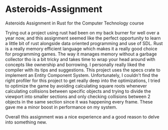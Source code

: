 # Asteroids-Assignment
Asteroids Assignment in Rust for the Computer Technology course

Trying out a project using rust had been on my back burner for well over a year now, and this assignment seemed like the perfect opportunity to learn a little bit of rust alongside data oriented programming and use of SDL.
Rust is a really memory efficient language which makes it a really good choice for programming games. The way it manages memory without a garbage collector tho is a bit tricky and takes time to wrap your head around with concepts like ownership and borrowing. I personally really liked the compiler with its tips and suggestions.
This project uses the specs crate to implement an Entity Component System. Unfortunately, I couldn't find the right profiler for this project to get really deep into the optimizations, I tried to optimize the game by avoiding calculating square roots whenever calculating collisions between specific objects and trying to divide the viewport into smaller sections and only checking collisions between 2 objects in the same section since it was happening every frame. These gave me a minor boost in performance on my system.

Overall this assignment was a nice experience and a good reason to delve into something new.
